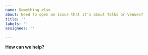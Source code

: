 ```yaml
---
name: Something else
about: Need to open an issue that it's about Talks or Venues?
title: ''
labels: ''
assignees: ''

---
```


**How can we help?**
